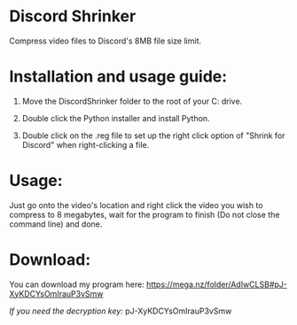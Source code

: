 # Discord Shrinker
Compress video files to Discord's 8MB file size limit.


# Installation and usage guide:

1. Move the DiscordShrinker folder to the root of your C: drive.

2. Double click the Python installer and install Python.

3. Double click on the .reg file to set up the right click option of "Shrink for Discord" when right-clicking a file.

# Usage:

Just go onto the video's location and right click the video you wish to compress to 8 megabytes, wait for the program to finish (Do not close the command line) and done.

# Download:

You can download my program here: https://mega.nz/folder/AdIwCLSB#pJ-XyKDCYsOmIrauP3vSmw

_If you need the decryption key:_ pJ-XyKDCYsOmIrauP3vSmw
